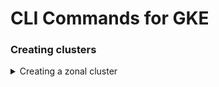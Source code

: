 # CLI Commands for GKE

### Creating clusters
<details>
<summary>Creating a zonal cluster</summary>
<p>
    ```bash
    gcloud container clusters create [YOUR CLUSTER NAME] --zone [ZONE]
    ```
</p>
</details>